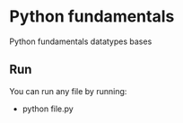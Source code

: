 # Python fundamentals
Python fundamentals datatypes bases

## Run
You can run any file by running:
- python file.py